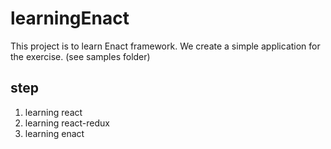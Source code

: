 # learningEnact
This project is to learn Enact framework. We create a simple application
for the exercise. (see samples folder)

## step
1. learning react
2. learning react-redux
3. learning enact


